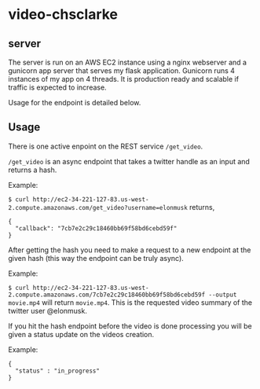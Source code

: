 # video-chsclarke 

## server

The server is run on an AWS EC2 instance using a nginx webserver and a gunicorn app server that serves my flask application.
Gunicorn runs 4 instances of my app on 4 threads. It is production ready and scalable if traffic is expected to increase.

Usage for the endpoint is detailed below.

## Usage

There is one active enpoint on the REST service `/get_video`.

`/get_video` is an async endpoint that takes a twitter handle as an input and returns a hash.

Example: 

`$ curl http://ec2-34-221-127-83.us-west-2.compute.amazonaws.com/get_video?username=elonmusk` returns, 

```
{
  "callback": "7cb7e2c29c18460bb69f58bd6cebd59f"
}
```

After getting the hash you need to make a request to a new endpoint at the given hash (this way the endpoint can be truly async).

Example:

`$ curl http://ec2-34-221-127-83.us-west-2.compute.amazonaws.com/7cb7e2c29c18460bb69f58bd6cebd59f --output movie.mp4` will return `movie.mp4`. This is the requested video summary of the twitter user @elonmusk.

If you hit the hash endpoint before the video is done processing you will be given a status update on the videos creation.

Example:
```
{
  "status" : "in_progress"
}
```

